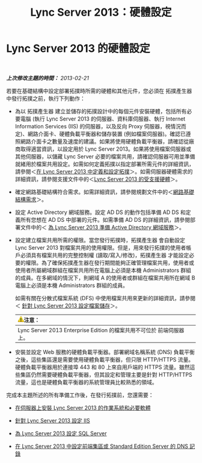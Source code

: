 ﻿---
title: Lync Server 2013：硬體設定
TOCTitle: 硬體設定
ms:assetid: 37a9f295-cde3-4beb-9a6a-2580082798ab
ms:mtpsurl: https://technet.microsoft.com/zh-tw/library/Gg425852(v=OCS.15)
ms:contentKeyID: 49290596
ms.date: 08/10/2015
mtps_version: v=OCS.15
ms.translationtype: HT
---

# Lync Server 2013 的硬體設定

 

_**上次修改主題的時間：** 2013-02-21_

若要在基礎結構中設定部署拓撲時所需的硬體和其他元件，您必須在 拓撲產生器中發行拓撲之前，執行下列動作：

  - 為以 拓撲產生器 建立並儲存的拓撲設計中的每個元件安裝硬體，包括所有必要電腦 (執行 Lync Server 2013 的伺服器、資料庫伺服器、執行 Internet Information Services (IIS) 的伺服器，以及反向 Proxy 伺服器，視情況而定)、網路介面卡、硬體負載平衡器和儲存裝置 (例如檔案伺服器)。確認已遵照網路介面卡之數量及速度的建議。如果將使用硬體負載平衡器，請確認從廠商取得適當資訊，以設定用於 Lync Server 2013。如果將使用檔案伺服器或其他伺服器，以儲藏 Lync Server 必要的檔案共用，請確認伺服器可用並準備就緒用於檔案共用設定。如需如何定義拓撲以指定部署所需元件的詳細資訊，請參閱＜[在 Lync Server 2013 中定義和設定拓撲](lync-server-2013-defining-and-configuring-the-topology.md)＞。如需伺服器硬體需求的詳細資訊，請參閱支援文件中的＜[Lync Server 2013 的受支援硬體](lync-server-2013-supported-hardware.md)＞。

  - 確定網路基礎結構符合需求。如需詳細資訊，請參閱規劃文件中的＜[網路基礎結構需求](lync-server-2013-network-infrastructure-requirements.md)＞。

  - 設定 Active Directory 網域服務。設定 AD DS 的動作包括準備 AD DS 和定義所有您想在 AD DS 中部署的元件。如需準備 AD DS 的詳細資訊，請參閱部署文件中的＜ [為 Lync Server 2013 準備 Active Directory 網域服務](lync-server-2013-preparing-active-directory-domain-services.md)＞。

  - 設定建立檔案共用所需的權限。當您發行拓撲時，拓撲產生器 會自動設定 Lync Server 2013 對檔案共用的使用權限。但是，用來發行拓撲的使用者帳戶必須具有檔案共用的完整控制權 (讀取/寫入/修改)，拓撲產生器 才能設定必要的權限。為了確保拓撲產生器在發行期間能夠正確管理檔案共用，使用者或使用者所屬網域群組在檔案共用所在電腦上必須是本機 Administrators 群組的成員。在多網域的情況下，則網域 A 的使用者或群組在檔案共用所在網域 B 電腦上必須是本機 Administrators 群組的成員。
    
    如需有關在分散式檔案系統 (DFS) 中使用檔案共用來更新的詳細資訊，請參閱＜ [針對 Lync Server 2013 設定檔案儲存](lync-server-2013-configure-dfs-file-storage.md)＞。
    
    <table>
    <thead>
    <tr class="header">
    <th><img src="images/Hh202161.warning(OCS.15).gif" title="warning" alt="warning" />注意：</th>
    </tr>
    </thead>
    <tbody>
    <tr class="odd">
    <td>Lync Server 2013 Enterprise Edition 的檔案共用不可位於 前端伺服器上。</td>
    </tr>
    </tbody>
    </table>


  - 安裝並設定 Web 服務的硬體負載平衡器。部署網域名稱系統 (DNS) 負載平衡之後，這些集區還是需要使用硬體負載平衡器，但只限 HTTP/HTTPS 流量。硬體負載平衡器用於連接埠 443 和 80 上來自用戶端的 HTTPS 流量。雖然這些集區仍然需要硬體負載平衡器，但其設定和管理主要是針對 HTTP/HTTPS 流量，這也是硬體負載平衡器的系統管理員比較熟悉的領域。

完成本主題所述的所有準備工作後，在發行拓撲前，您還需要：

  - [在伺服器上安裝 Lync Server 2013 的作業系統和必要軟體](lync-server-2013-install-operating-systems-and-prerequisite-software-on-servers.md)

  - [針對 Lync Server 2013 設定 IIS](lync-server-2013-configure-iis.md)

  - [為 Lync Server 2013 設定 SQL Server](lync-server-2013-configure-sql-server-for-lync-server.md)

  - [在 Lync Server 2013 中設定前端集區或 Standard Edition Server 的 DNS 記錄](lync-server-2013-configure-dns-records-for-a-front-end-pool-or-standard-edition-server.md)

